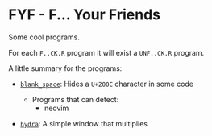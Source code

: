 # FYF - F... Your Friends

Some cool programs.

For each `F..CK.R` program it will exist a `UNF..CK.R` program.

A little summary for the programs:

* [`blank_space`](./blank_space): Hides a `U+200C` character in some code
    * Programs that can detect:
        * neovim

* [`hydra`](./hydra): A simple window that multiplies
